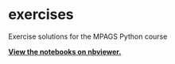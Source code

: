 exercises
=========

Exercise solutions for the MPAGS Python course

**[View the notebooks on nbviewer.](http://nbviewer.ipython.org/github/mpags-python/exercises/tree/master/)**
